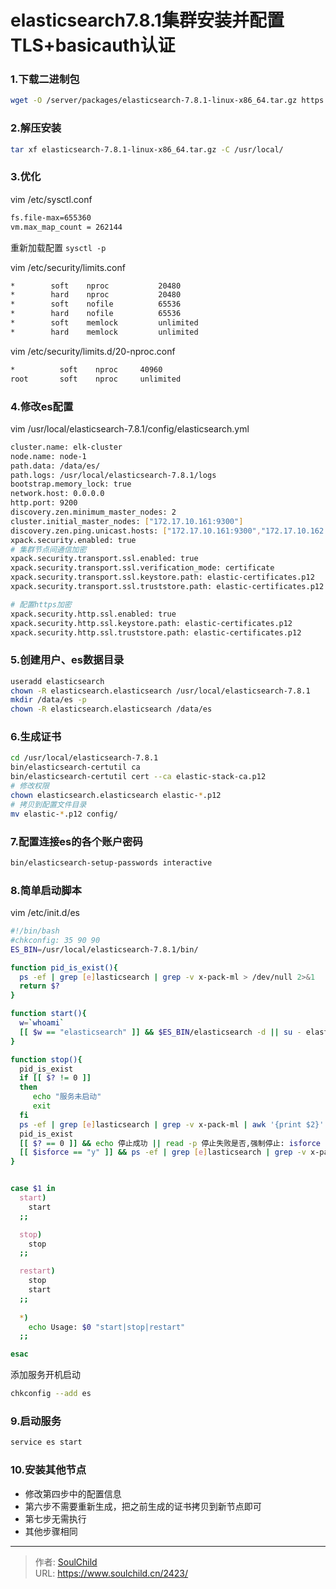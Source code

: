 # elasticsearch7.8.1集群安装并配置TLS+basicauth认证

<!--more-->
### 1.下载二进制包
```bash
wget -O /server/packages/elasticsearch-7.8.1-linux-x86_64.tar.gz https://artifacts.elastic.co/downloads/elasticsearch/elasticsearch-7.8.1-linux-x86_64.tar.gz
```

### 2.解压安装
```bash
tar xf elasticsearch-7.8.1-linux-x86_64.tar.gz -C /usr/local/
```

### 3.优化
vim /etc/sysctl.conf
```bash
fs.file-max=655360
vm.max_map_count = 262144
```
重新加载配置
`sysctl -p`

vim /etc/security/limits.conf
```bash
*        soft    nproc           20480
*        hard    nproc           20480
*        soft    nofile          65536
*        hard    nofile          65536
*        soft    memlock         unlimited
*        hard    memlock         unlimited
```

vim /etc/security/limits.d/20-nproc.conf
```bash
*          soft    nproc     40960
root       soft    nproc     unlimited
```

### 4.修改es配置
vim /usr/local/elasticsearch-7.8.1/config/elasticsearch.yml
```bash
cluster.name: elk-cluster
node.name: node-1
path.data: /data/es/
path.logs: /usr/local/elasticsearch-7.8.1/logs
bootstrap.memory_lock: true
network.host: 0.0.0.0
http.port: 9200
discovery.zen.minimum_master_nodes: 2
cluster.initial_master_nodes: ["172.17.10.161:9300"]
discovery.zen.ping.unicast.hosts: ["172.17.10.161:9300","172.17.10.162:9300","172.17.10.163:9300"]
xpack.security.enabled: true
# 集群节点间通信加密
xpack.security.transport.ssl.enabled: true
xpack.security.transport.ssl.verification_mode: certificate
xpack.security.transport.ssl.keystore.path: elastic-certificates.p12
xpack.security.transport.ssl.truststore.path: elastic-certificates.p12

# 配置https加密
xpack.security.http.ssl.enabled: true
xpack.security.http.ssl.keystore.path: elastic-certificates.p12
xpack.security.http.ssl.truststore.path: elastic-certificates.p12
```

### 5.创建用户、es数据目录
```bash
useradd elasticsearch
chown -R elasticsearch.elasticsearch /usr/local/elasticsearch-7.8.1
mkdir /data/es -p
chown -R elasticsearch.elasticsearch /data/es
```

### 6.生成证书
```bash
cd /usr/local/elasticsearch-7.8.1
bin/elasticsearch-certutil ca
bin/elasticsearch-certutil cert --ca elastic-stack-ca.p12
# 修改权限
chown elasticsearch.elasticsearch elastic-*.p12
# 拷贝到配置文件目录
mv elastic-*.p12 config/
```

### 7.配置连接es的各个账户密码
```bash
bin/elasticsearch-setup-passwords interactive
```

### 8.简单启动脚本
vim /etc/init.d/es

```bash
#!/bin/bash
#chkconfig: 35 90 90 
ES_BIN=/usr/local/elasticsearch-7.8.1/bin/

function pid_is_exist(){
  ps -ef | grep [e]lasticsearch | grep -v x-pack-ml > /dev/null 2>&1
  return $?
}

function start(){
  w=`whoami`
  [[ $w == "elasticsearch" ]] && $ES_BIN/elasticsearch -d || su - elasticsearch -c "$ES_BIN/elasticsearch -d"
}

function stop(){
  pid_is_exist 
  if [[ $? != 0 ]]
  then
     echo "服务未启动"
     exit
  fi
  ps -ef | grep [e]lasticsearch | grep -v x-pack-ml | awk '{print $2}' | xargs kill
  pid_is_exist
  [[ $? == 0 ]] && echo 停止成功 || read -p 停止失败是否,强制停止: isforce
  [[ $isforce == "y" ]] && ps -ef | grep [e]lasticsearch | grep -v x-pack-ml | awk '{print $2}' | xargs kill -9 
}


case $1 in 
  start)
    start
  ;;

  stop)
    stop
  ;;

  restart)
    stop
    start
  ;;
  
  *)
    echo Usage: $0 "start|stop|restart"
  ;;

esac
```

添加服务开机启动
```bash
chkconfig --add es
```

### 9.启动服务
```bash
service es start
```


### 10.安装其他节点
- 修改第四步中的配置信息
- 第六步不需要重新生成，把之前生成的证书拷贝到新节点即可
- 第七步无需执行
- 其他步骤相同


---

> 作者: [SoulChild](https://www.soulchild.cn)  
> URL: https://www.soulchild.cn/2423/  


